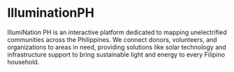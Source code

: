 # IlluminationPH
IllumiNation PH is an interactive platform dedicated to mapping unelectrified communities across the Philippines. We connect donors, volunteers, and organizations to areas in need, providing solutions like solar technology and infrastructure support to bring sustainable light and energy to every Filipino household.

